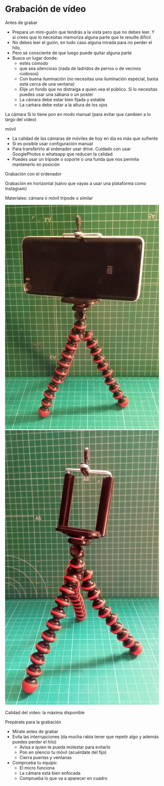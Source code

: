 # Grabación de vídeo

Antes de grabar
* Prepara un mini-guión que tendrás a la vista pero que no debes leer. Y si crees que lo necesitas memoriza alguna parte que te resulte difícil
* No debes leer el guión, en todo caso alguna mirada para no perder el hilo,
* Pero sé consciente de que luego puede quitar alguna parte
* Busca un lugar donde:
    * estés cómodo
    * que sea silencioso (nada de ladridos de perros o de vecinos ruidosos)
    * Con buena iluminación (no necesitas una iluminación especial, basta está cerca de una ventana)
    * Elije un fondo que no distraiga a quien vea el público. Si lo necesitas puedes usar una sábana o un poster
    * La cámara debe estar bien fijada y estable 
    * La caḿara debe estar a la altura de los ojos


La cámara
Si lo tiene pon en modo manual (para evitar que cambien a lo largo del vídeo)


móvil
* La calidad de las cámaras de móviles de hoy en día es más que sufiente
* Si es posible usar configuración manual
* Para transferirlo al ordenador usar drive. Cuidado con usar GooglePhotos o whatsapp que reducen la calidad
* Puedes usar un trípode o soporte o una funda que nos permita mantenerlo en posición

Grabación con el ordenador


Grabación en horizontal (salvo que vayas a usar una plataforma como Instagram)

Materiales:
cámara o móvil
trípode o similar

![](./images/TripodeMovil.jpg)
![](./images/TripodeMovil2.jpg)



Calidad del vídeo: la máxima disponible


Prepárate para la grabación
* Mírate antes de grabar
* Evita las interrupciones (da mucha rabia tener que repetir algo y además puedes perder el hilo)
	* Avisa a quien te pueda molestar para evitarlo 
    * Pon en silencio tu móvil (acuérdate del fijo)
    * Cierra puertas y ventanas
* Comprueba tu equipo:
    * El micro funciona
    * La cámara está bien enfocada
    * Comprueba lo que va a aparecer en cuadro

